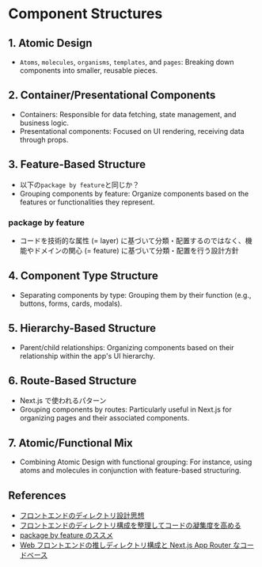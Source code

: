 # Component Structures

## 1. Atomic Design

- `Atoms`, `molecules`, `organisms`, `templates`, and `pages`: Breaking down components into smaller, reusable pieces.

## 2. Container/Presentational Components

- Containers: Responsible for data fetching, state management, and business logic.
- Presentational components: Focused on UI rendering, receiving data through props.

## 3. Feature-Based Structure

- 以下の`package by feature`と同じか？
- Grouping components by feature: Organize components based on the features or functionalities they represent.

### package by feature

- コードを技術的な属性 (= layer) に基づいて分類・配置するのではなく、機能やドメインの関心 (= feature) に基づいて分類・配置を行う設計方針

## 4. Component Type Structure

- Separating components by type: Grouping them by their function (e.g., buttons, forms, cards, modals).

## 5. Hierarchy-Based Structure

- Parent/child relationships: Organizing components based on their relationship within the app's UI hierarchy.

## 6. Route-Based Structure

- Next.js で使われるパターン
- Grouping components by routes: Particularly useful in Next.js for organizing pages and their associated components.

## 7. Atomic/Functional Mix

- Combining Atomic Design with functional grouping: For instance, using atoms and molecules in conjunction with feature-based structuring.

## References

- [フロントエンドのディレクトリ設計思想](https://zenn.dev/mybest_dev/articles/c0570e67978673)
- [フロントエンドのディレクトリ構成を整理してコードの凝集度を高める](https://zenn.dev/atamaplus/articles/frontend-package-by-feature)
- [package by feature のススメ](https://zenn.dev/pandanoir/articles/d74d317f2b3caf)
- [Web フロントエンドの推しディレクトリ構成と Next.js App Router なコードベース](https://zenn.dev/overflow_offers/articles/20231215-directory-structure)
